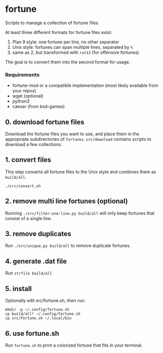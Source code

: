 # fortune
Scripts to manage a collection of fortune files.

At least three different formats for fortune files exist:
1. Plan 9 style: one fortune per line, no other separator
2. Unix style: fortunes can span multiple lines, separated by ``%``
3. same as 2, but transformed with ``rot13`` (for offensive fortunes)

The goal is to convert them into the second format for usage.

### Requirements
- fortune-mod or a compatible implementation (most likely available from your repos)
- wget (optional)
- python3
- caesar (from bsd-games)


## 0. download fortune files
Download the fortune files you want to use, and place them in the appropriate subdirectories of ``fortunes``. ``src/download`` contains scripts to download a few collections.

## 1. convert files
This step converts all fortune files to the Unix style and combines them as ``build/all``.
```
./src/convert.sh
```

## 2. remove multi line fortunes (optional)
Running ``./src/filter-one-line.py build/all`` will only keep fortunes that consist of a single line.

## 3. remove duplicates
Run ``./src/unique.py build/all`` to remove duplicate fortunes.

## 4. generate .dat file
Run ``strfile build/all``

## 5. install
Optionally edit src/fortune.sh, then run:
```
mkdir -p ~/.config/fortune.sh
cp build/all* ~/.config/fortune.sh
cp src/fortune.sh ~/.local/bin
```

## 6. use fortune.sh
Run ``fortune.sh`` to print a colorized fortune that fits in your terminal.
